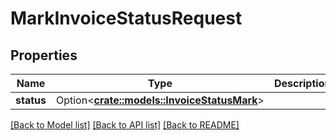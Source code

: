 # MarkInvoiceStatusRequest

## Properties

Name | Type | Description | Notes
------------ | ------------- | ------------- | -------------
**status** | Option<[**crate::models::InvoiceStatusMark**](InvoiceStatusMark.md)> |  | [optional]

[[Back to Model list]](../README.md#documentation-for-models) [[Back to API list]](../README.md#documentation-for-api-endpoints) [[Back to README]](../README.md)


